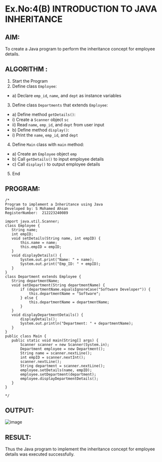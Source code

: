 # Ex.No:4(B) INTRODUCTION TO JAVA INHERITANCE

## AIM:
To create  a Java program to perform the inheritance concept for employee details.

## ALGORITHM :
1.	Start the Program
2.	Define class `Employee`:
-	a) Declare `emp_id`, `name`, and `dept` as instance variables
3.	Define class `Departments` that extends `Employee`:
-	a) Define method `getDetails()`:
-	i) Create a `Scanner` object `sc`
-	ii) Read `name`, `emp_id`, and `dept` from user input
-	b) Define method `display()`:
-	i) Print the `name`, `emp_id`, and `dept`
4.	Define `Main` class with `main` method:
-	a) Create an `Employee` object `emp`
-	b) Call `getDetails()` to input employee details
-	c) Call `display()` to output employee details
5.	End

## PROGRAM:
 ```
/*
Program to implement a Inheritance using Java
Developed by: S Mohamed Ahsan
RegisterNumber:  212223240089
 
import java.util.Scanner;
class Employee {
    String name;
    int empID;
    void setDetails(String name, int empID) {
        this.name = name;
        this.empID = empID;
    }
    void displayDetails() {
        System.out.print("Name: " + name);
        System.out.print("Emp_ID: " + empID);
    }
}
class Department extends Employee {
    String departmentName;
    void setDepartment(String departmentName) {
        if (departmentName.equalsIgnoreCase("Software Developer")) {
            this.departmentName = "Software";
        } else {
            this.departmentName = departmentName;
        }
    }
    void displayDepartmentDetails() {
        displayDetails();
        System.out.println("Department: " + departmentName);
    }
}
public class Main {
    public static void main(String[] args) {
        Scanner scanner = new Scanner(System.in);
        Department employee = new Department();
        String name = scanner.nextLine();
        int empID = scanner.nextInt();
        scanner.nextLine(); 
        String department = scanner.nextLine();
        employee.setDetails(name, empID);
        employee.setDepartment(department);
        employee.displayDepartmentDetails();
    }
}

*/
```

## OUTPUT:
![image](https://github.com/user-attachments/assets/b162d3b4-364d-468b-a9ff-b0ff1095ea77)

## RESULT:
Thus the Java program to implement the inheritance concept for employee details was  executed successfully.

